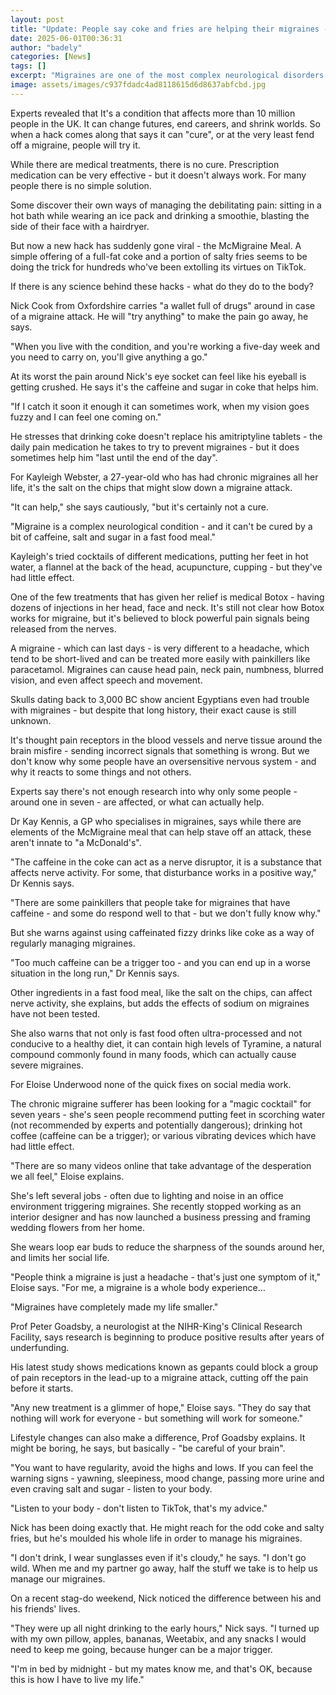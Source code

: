 ```yaml
---
layout: post
title: "Update: People say coke and fries are helping their migraines - but there's a twist"
date: 2025-06-01T00:36:31
author: "badely"
categories: [News]
tags: []
excerpt: "Migraines are one of the most complex neurological disorders. What is the science behind the latest hack?"
image: assets/images/c937fdadc4ad8118615d6d8637abfcbd.jpg
---
```


Experts revealed that It's a condition that affects more than 10 million people in the UK. It can change futures, end careers, and shrink worlds. So when a hack comes along that says it can "cure", or at the very least fend off a migraine, people will try it.

While there are medical treatments, there is no cure. Prescription medication can be very effective - but it doesn't always work. For many people there is no simple solution.

Some discover their own ways of managing the debilitating pain: sitting in a hot bath while wearing an ice pack and drinking a smoothie, blasting the side of their face with a hairdryer. 

But now a new hack has suddenly gone viral - the McMigraine Meal. A simple offering of a full-fat coke and a portion of salty fries seems to be doing the trick for hundreds who've been extolling its virtues on TikTok.

If there is any science behind these hacks - what do they do to the body?

Nick Cook from Oxfordshire carries "a wallet full of drugs" around in case of a migraine attack. He will "try anything" to make the pain go away, he says.

"When you live with the condition, and you're working a five-day week and you need to carry on, you'll give anything a go."

At its worst the pain around Nick's eye socket can feel like his eyeball is getting crushed. He says it's the caffeine and sugar in coke that helps him.

"If I catch it soon it enough it can sometimes work, when my vision goes fuzzy and I can feel one coming on."

He stresses that drinking coke doesn't replace his amitriptyline tablets - the daily pain medication he takes to try to prevent migraines - but it does sometimes help him "last until the end of the day".

For Kayleigh Webster, a 27-year-old who has had chronic migraines all her life, it's the salt on the chips that might slow down a migraine attack.

"It can help," she says cautiously, "but it's certainly not a cure.

"Migraine is a complex neurological condition - and it can't be cured by a bit of caffeine, salt and sugar in a fast food meal."

Kayleigh's tried cocktails of different medications, putting her feet in hot water, a flannel at the back of the head, acupuncture, cupping - but they've had little effect.

One of the few treatments that has given her relief is medical Botox - having dozens of injections in her head, face and neck. It's still not clear how Botox works for migraine, but it's believed to block powerful pain signals being released from the nerves.

A migraine - which can last days - is very different to a headache, which tend to be short-lived and can be treated more easily with painkillers like paracetamol. Migraines can cause head pain, neck pain, numbness, blurred vision, and even affect speech and movement.

Skulls dating back to 3,000 BC show ancient Egyptians even had trouble with migraines - but despite that long history, their exact cause is still unknown.

It's thought pain receptors in the blood vessels and nerve tissue around the brain misfire - sending incorrect signals that something is wrong. But we don't know why some people have an oversensitive nervous system - and why it reacts to some things and not others.

Experts say there's not enough research into why only some people - around one in seven - are affected, or what can actually help.

Dr Kay Kennis, a GP who specialises in migraines, says while there are elements of the McMigraine meal that can help stave off an attack, these aren't innate to "a McDonald's".

"The caffeine in the coke can act as a nerve disruptor, it is a substance that affects nerve activity. For some, that disturbance works in a positive way," Dr Kennis says.

"There are some painkillers that people take for migraines that have caffeine - and some do respond well to that - but we don't fully know why."

But she warns against using caffeinated fizzy drinks like coke as a way of regularly managing migraines.

"Too much caffeine can be a trigger too - and you can end up in a worse situation in the long run," Dr Kennis says.

Other ingredients in a fast food meal, like the salt on the chips, can affect nerve activity, she explains, but adds the effects of sodium on migraines have not been tested.

She also warns that not only is fast food often ultra-processed and not conducive to a healthy diet, it can contain high levels of Tyramine, a natural compound commonly found in many foods, which can actually cause severe migraines.

For Eloise Underwood none of the quick fixes on social media work.

The chronic migraine sufferer has been looking for a "magic cocktail" for seven years - she's seen people recommend putting feet in scorching water (not recommended by experts and potentially dangerous); drinking hot coffee (caffeine can be a trigger); or various vibrating devices which have had little effect.

"There are so many videos online that take advantage of the desperation we all feel," Eloise explains.

She's left several jobs - often due to lighting and noise in an office environment triggering migraines. She recently stopped working as an interior designer and has now launched a business pressing and framing wedding flowers from her home.

She wears loop ear buds to reduce the sharpness of the sounds around her, and limits her social life.

"People think a migraine is just a headache - that's just one symptom of it," Eloise says. "For me, a migraine is a whole body experience…

"Migraines have completely made my life smaller."

Prof Peter Goadsby, a neurologist at the NIHR-King's Clinical Research Facility, says research is beginning to produce positive results after years of underfunding.

His latest study shows medications known as gepants could block a group of pain receptors in the lead-up to a migraine attack, cutting off the pain before it starts.

"Any new treatment is a glimmer of hope," Eloise says. "They do say that nothing will work for everyone - but something will work for someone."

Lifestyle changes can also make a difference, Prof Goadsby explains. It might be boring, he says, but basically - "be careful of your brain".

"You want to have regularity, avoid the highs and lows. If you can feel the warning signs - yawning, sleepiness, mood change, passing more urine and even craving salt and sugar - listen to your body.

"Listen to your body - don't listen to TikTok, that's my advice."

Nick has been doing exactly that. He might reach for the odd coke and salty fries, but he's moulded his whole life in order to manage his migraines.

"I don't drink, I wear sunglasses even if it's cloudy," he says. "I don't go wild. When me and my partner go away, half the stuff we take is to help us manage our migraines.

On a recent stag-do weekend, Nick noticed the difference between his and his friends' lives.

"They were up all night drinking to the early hours," Nick says. "I turned up with my own pillow, apples, bananas, Weetabix, and any snacks I would need to keep me going, because hunger can be a major trigger.

"I'm in bed by midnight - but my mates know me, and that's OK, because this is how I have to live my life."

